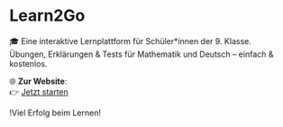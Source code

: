 # Learn2Go

🎓 Eine interaktive Lernplattform für Schüler*innen der 9. Klasse.  
Übungen, Erklärungen & Tests für Mathematik und Deutsch – einfach & kostenlos.

🌐 **Zur Website**:  
👉 [Jetzt starten](https://w87h.github.io/Learn2Go/index.html)

!Viel Erfolg beim Lernen!
